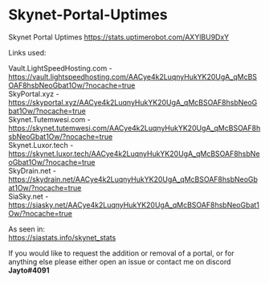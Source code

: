 # Skynet-Portal-Uptimes
Skynet Portal Uptimes
https://stats.uptimerobot.com/AXYlBU9DxY

Links used:

Vault.LightSpeedHosting.com - https://vault.lightspeedhosting.com/AACye4k2LuqnyHukYK20UgA_qMcBSOAF8hsbNeoGbat1Ow/?nocache=true  
SkyPortal.xyz - https://skyportal.xyz/AACye4k2LuqnyHukYK20UgA_qMcBSOAF8hsbNeoGbat1Ow/?nocache=true      
Skynet.Tutemwesi.com - https://skynet.tutemwesi.com/AACye4k2LuqnyHukYK20UgA_qMcBSOAF8hsbNeoGbat1Ow/?nocache=true        
Skynet.Luxor.tech - https://skynet.luxor.tech/AACye4k2LuqnyHukYK20UgA_qMcBSOAF8hsbNeoGbat1Ow/?nocache=true        
SkyDrain.net - https://skydrain.net/AACye4k2LuqnyHukYK20UgA_qMcBSOAF8hsbNeoGbat1Ow/?nocache=true          
SiaSky.net - https://siasky.net/AACye4k2LuqnyHukYK20UgA_qMcBSOAF8hsbNeoGbat1Ow/?nocache=true          

As seen in:     
https://siastats.info/skynet_stats

If you would like to request the addition or removal of a portal, or for anything else please either open an issue or contact me on discord **Jayto#4091**
